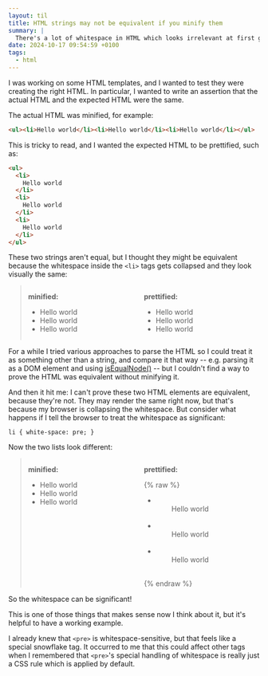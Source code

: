```yaml
---
layout: til
title: HTML strings may not be equivalent if you minify them
summary: |
  There's a lot of whitespace in HTML which looks irrelevant at first glance, but may be significant and cause the document to render differently.
date: 2024-10-17 09:54:59 +0100
tags:
  - html
---
```

I was working on some HTML templates, and I wanted to test they were creating the right HTML.
In particular, I wanted to write an assertion that the actual HTML and the expected HTML were the same.

The actual HTML was minified, for example:

```html
<ul><li>Hello world</li><li>Hello world</li><li>Hello world</li></ul>
```

This is tricky to read, and I wanted the expected HTML to be prettified, such as:

```html
<ul>
  <li>
    Hello world
  </li>
  <li>
    Hello world
  </li>
  <li>
    Hello world
  </li>
</ul>
```

<style>
  .two_columns {
    display: grid;
    grid-template-columns: repeat(2, 1fr);
    grid-gap:   var(--grid-gap);
  }
</style>

These two strings aren't equal, but I thought they might be equivalent because the whitespace inside the `<li>` tags gets collapsed and they look visually the same:

<blockquote class="two_columns">
  <div>
    <p><strong>minified:</strong></p>
    <ul><li>Hello world</li><li>Hello world</li><li>Hello world</li></ul>
  </div>

  <div>
    <p><strong>prettified:</strong></p>
    <ul class="prettified">
      <li>
        Hello world
      </li>
      <li>
        Hello world
      </li>
      <li>
        Hello world
      </li>
    </ul>
  </div>
</blockquote>

For a while I tried various approaches to parse the HTML so I could treat it as something other than a string, and compare it that way -- e.g. parsing it as a DOM element and using [isEqualNode()](https://developer.mozilla.org/en-US/docs/Web/API/Node/isEqualNode) -- but I couldn't find a way to prove the HTML was equivalent without minifying it.

And then it hit me: I can't prove these two HTML elements are equivalent, because they're not.
They may render the same right now, but that's because my browser is collapsing the whitespace.
But consider what happens if I tell the browser to treat the whitespace as significant:

```
li { white-space: pre; }
```

Now the two lists look different:

<style>
  #significant_whitespace li {
    white-space: pre;
  }
</style>

<blockquote class="two_columns" id="significant_whitespace">
  <div>
    <p><strong>minified:</strong></p>
    <ul><li>Hello world</li><li>Hello world</li><li>Hello world</li></ul>
  </div>

  <div>
    <p><strong>prettified:</strong></p>
    {% raw %}
    <ul class="prettified">
      <li>
        Hello world
      </li>
      <li>
        Hello world
      </li>
      <li>
        Hello world
      </li>
    </ul>
    {% endraw %}
  </div>
</blockquote>

So the whitespace can be significant!

This is one of those things that makes sense now I think about it, but it's helpful to have a working example.

I already knew that `<pre>` is whitespace-sensitive, but that feels like a special snowflake tag.
It occurred to me that this could affect other tags when I remembered that `<pre>`'s special handling of whitespace is really just a CSS rule which is applied by default.

<script>
  /* This is to deal with the fact I have an HTML minifier that runs over
   * this site's output, so I need to unminify the HTML to show the example
   * properly. */
  window.addEventListener("DOMContentLoaded", function() {
    document.querySelectorAll('.prettified').forEach(elem => elem.innerHTML = `<li>\n  Hello world\n</li>\n<li>\n  Hello world\n</li>\n<li>\n  Hello world\n</li>\n`);
  });
</script>